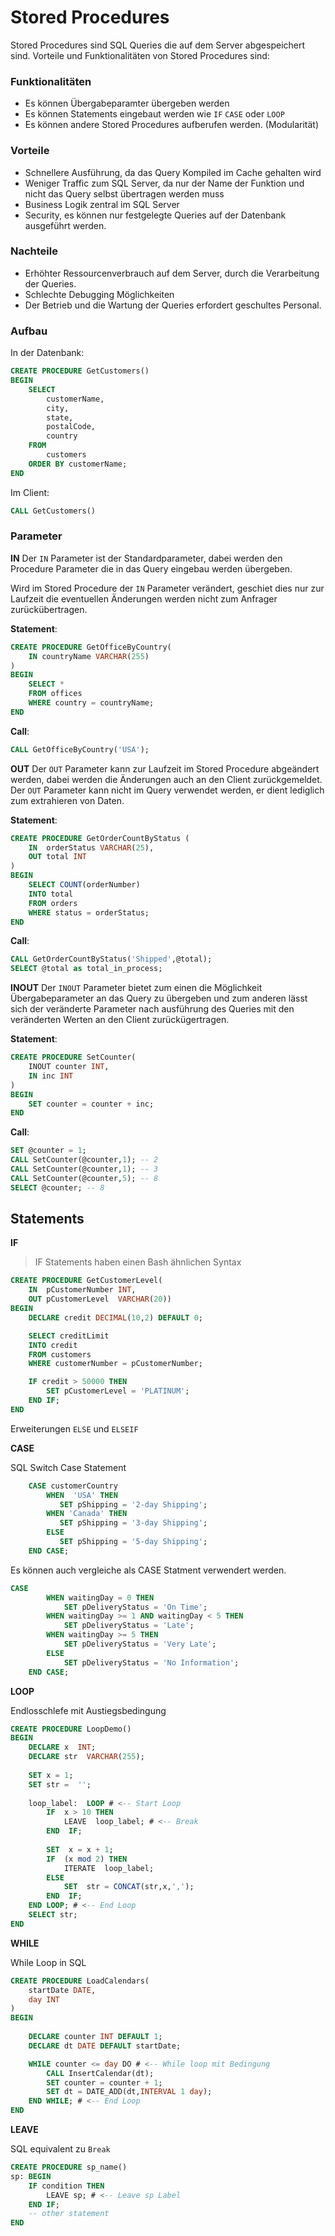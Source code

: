 # Stored Procedures
Stored Procedures sind SQL Queries die auf dem Server abgespeichert sind. Vorteile und Funktionalitäten von Stored Procedures sind:
### Funktionalitäten
+ Es können Übergabeparamter übergeben werden
+ Es können Statements eingebaut werden wie `IF` `CASE` oder `LOOP`
+ Es können andere Stored Procedures aufberufen werden. (Modularität)

### Vorteile
+ Schnellere Ausführung, da das Query Kompiled im Cache gehalten wird
+ Weniger Traffic zum SQL Server, da nur der Name der Funktion und nicht das Query selbst übertragen werden muss
+ Business Logik zentral im SQL Server
+ Security, es können nur festgelegte Queries auf der Datenbank ausgeführt werden.

### Nachteile
+ Erhöhter Ressourcenverbrauch auf dem Server, durch die Verarbeitung der Queries.
+ Schlechte Debugging Möglichkeiten
+ Der Betrieb und die Wartung der Queries erfordert geschultes Personal.

### Aufbau

In der Datenbank:
```sql
CREATE PROCEDURE GetCustomers()
BEGIN
	SELECT 
		customerName, 
		city, 
		state, 
		postalCode, 
		country
	FROM
		customers
	ORDER BY customerName;    
END
```

Im Client:
```sql
CALL GetCustomers()
```

### Parameter

**IN**
Der `IN` Parameter ist der Standardparameter, dabei werden den Procedure Parameter die in das Query eingebau werden übergeben.

Wird im Stored Procedure der `IN` Parameter verändert, geschiet dies nur zur Laufzeit die eventuellen Änderungen werden nicht zum Anfrager zurückübertragen.

__Statement__:
```sql
CREATE PROCEDURE GetOfficeByCountry(
	IN countryName VARCHAR(255)
)
BEGIN
	SELECT * 
 	FROM offices
	WHERE country = countryName;
END
```
__Call__:
```sql
CALL GetOfficeByCountry('USA');
```

**OUT**
Der `OUT` Parameter kann zur Laufzeit im Stored Procedure abgeändert werden, dabei werden die Änderungen auch an den Client zurückgemeldet.
Der `OUT` Parameter kann nicht im Query verwendet werden, er dient lediglich zum extrahieren von Daten.

__Statement__:
```sql
CREATE PROCEDURE GetOrderCountByStatus (
	IN  orderStatus VARCHAR(25),
	OUT total INT
)
BEGIN
	SELECT COUNT(orderNumber)
	INTO total
	FROM orders
	WHERE status = orderStatus;
END
```

__Call__:
```sql
CALL GetOrderCountByStatus('Shipped',@total);
SELECT @total as total_in_process;
```

**INOUT**
Der `INOUT` Parameter bietet zum einen die Möglichkeit Übergabeparameter an das Query zu übergeben und zum anderen lässt sich der veränderte Parameter nach ausführung des Queries mit den veränderten Werten an den Client zurückügertragen.

__Statement__:
```sql
CREATE PROCEDURE SetCounter(
	INOUT counter INT,
    IN inc INT
)
BEGIN
	SET counter = counter + inc;
END
```

__Call__:
```sql
SET @counter = 1;
CALL SetCounter(@counter,1); -- 2
CALL SetCounter(@counter,1); -- 3
CALL SetCounter(@counter,5); -- 8
SELECT @counter; -- 8
```

## Statements

**IF**

> IF Statements haben einen Bash ähnlichen Syntax

```sql
CREATE PROCEDURE GetCustomerLevel(
    IN  pCustomerNumber INT, 
    OUT pCustomerLevel  VARCHAR(20))
BEGIN
    DECLARE credit DECIMAL(10,2) DEFAULT 0;

    SELECT creditLimit 
    INTO credit
    FROM customers
    WHERE customerNumber = pCustomerNumber;

    IF credit > 50000 THEN
        SET pCustomerLevel = 'PLATINUM';
    END IF;
END
```

Erweiterungen `ELSE` und `ELSEIF`

**CASE**

SQL Switch Case Statement

```sql
    CASE customerCountry
		WHEN  'USA' THEN
		   SET pShipping = '2-day Shipping';
		WHEN 'Canada' THEN
		   SET pShipping = '3-day Shipping';
		ELSE
		   SET pShipping = '5-day Shipping';
	END CASE;
```

Es können auch vergleiche als CASE Statment verwendert werden.

```sql
CASE 
		WHEN waitingDay = 0 THEN 
			SET pDeliveryStatus = 'On Time';
        WHEN waitingDay >= 1 AND waitingDay < 5 THEN
			SET pDeliveryStatus = 'Late';
		WHEN waitingDay >= 5 THEN
			SET pDeliveryStatus = 'Very Late';
		ELSE
			SET pDeliveryStatus = 'No Information';
	END CASE;
```

**LOOP**

Endlosschlefe mit Austiegsbedingung

```sql
CREATE PROCEDURE LoopDemo()
BEGIN
	DECLARE x  INT;
	DECLARE str  VARCHAR(255);
        
	SET x = 1;
	SET str =  '';
        
	loop_label:  LOOP # <-- Start Loop
		IF  x > 10 THEN 
			LEAVE  loop_label; # <-- Break
		END  IF;
            
		SET  x = x + 1;
		IF  (x mod 2) THEN
			ITERATE  loop_label;
		ELSE
			SET  str = CONCAT(str,x,',');
		END  IF;
	END LOOP; # <-- End Loop
	SELECT str;
END
```

**WHILE**

While Loop in SQL

```sql
CREATE PROCEDURE LoadCalendars(
    startDate DATE, 
    day INT
)
BEGIN
    
    DECLARE counter INT DEFAULT 1;
    DECLARE dt DATE DEFAULT startDate;

    WHILE counter <= day DO # <-- While loop mit Bedingung
        CALL InsertCalendar(dt);
        SET counter = counter + 1;
        SET dt = DATE_ADD(dt,INTERVAL 1 day);
    END WHILE; # <-- End Loop
END
```

**LEAVE**

SQL equivalent zu `Break`

```sql
CREATE PROCEDURE sp_name()
sp: BEGIN
    IF condition THEN
        LEAVE sp; # <-- Leave sp Label
    END IF;
    -- other statement
END
```
